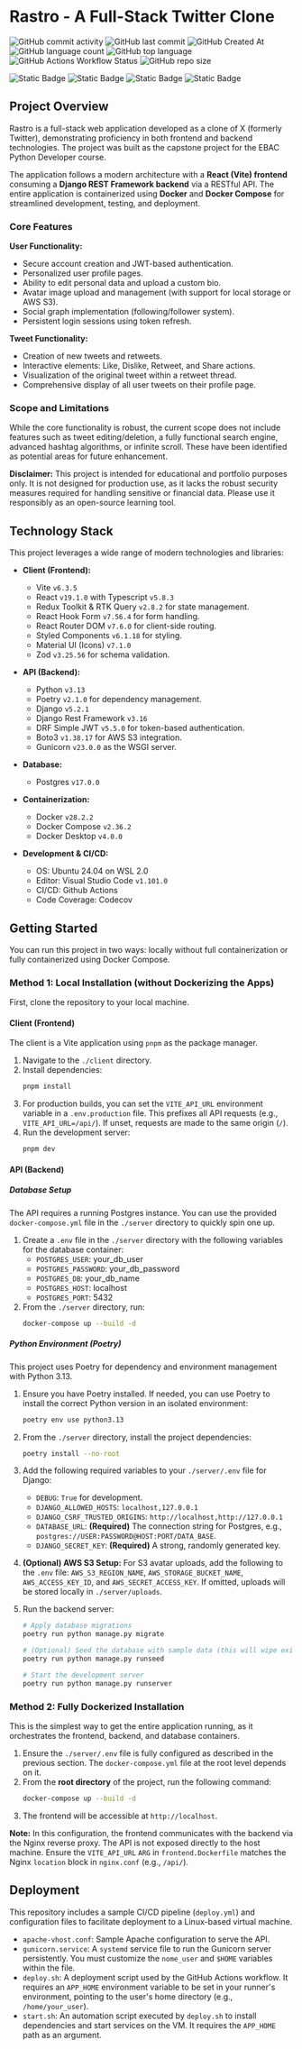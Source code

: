 # Rastro - A Full-Stack Twitter Clone

![GitHub commit activity](https://img.shields.io/github/commit-activity/t/FabioFelipeSantos/twitter-clone-ebac?style=plastic)
![GitHub last commit](https://img.shields.io/github/last-commit/FabioFelipeSantos/twitter-clone-ebac)
![GitHub Created At](https://img.shields.io/github/created-at/FabioFelipeSantos/twitter-clone-ebac?style=plastic)
![GitHub language count](https://img.shields.io/github/languages/count/FabioFelipeSantos/twitter-clone-ebac?style=plastic)
![GitHub top language](https://img.shields.io/github/languages/top/FabioFelipeSantos/twitter-clone-ebac?style=plastic)
![GitHub Actions Workflow Status](https://img.shields.io/github/actions/workflow/status/FabioFelipeSantos/twitter-clone-ebac/deploy.yml)
![GitHub repo size](https://img.shields.io/github/repo-size/FabioFelipeSantos/twitter-clone-ebac)

![Static Badge](https://img.shields.io/badge/Typescript-%230008?logo=typescript)
![Static Badge](https://img.shields.io/badge/React-%230008?logo=react)
![Static Badge](https://img.shields.io/badge/Python-%230008?logo=python)
![Static Badge](https://img.shields.io/badge/Django-%230008?logo=django)

## Project Overview

Rastro is a full-stack web application developed as a clone of X (formerly Twitter), demonstrating proficiency in both frontend and backend technologies. The project was built as the capstone project for the EBAC Python Developer course.

The application follows a modern architecture with a **React (Vite) frontend** consuming a **Django REST Framework backend** via a RESTful API. The entire application is containerized using **Docker** and **Docker Compose** for streamlined development, testing, and deployment.

### Core Features

**User Functionality:**

  - Secure account creation and JWT-based authentication.
  - Personalized user profile pages.
  - Ability to edit personal data and upload a custom bio.
  - Avatar image upload and management (with support for local storage or AWS S3).
  - Social graph implementation (following/follower system).
  - Persistent login sessions using token refresh.

**Tweet Functionality:**

  - Creation of new tweets and retweets.
  - Interactive elements: Like, Dislike, Retweet, and Share actions.
  - Visualization of the original tweet within a retweet thread.
  - Comprehensive display of all user tweets on their profile page.

### Scope and Limitations

While the core functionality is robust, the current scope does not include features such as tweet editing/deletion, a fully functional search engine, advanced hashtag algorithms, or infinite scroll. These have been identified as potential areas for future enhancement.

**Disclaimer:** This project is intended for educational and portfolio purposes only. It is not designed for production use, as it lacks the robust security measures required for handling sensitive or financial data. Please use it responsibly as an open-source learning tool.

## Technology Stack

This project leverages a wide range of modern technologies and libraries:

  - **Client (Frontend):**

      - Vite `v6.3.5`
      - React `v19.1.0` with Typescript `v5.8.3`
      - Redux Toolkit & RTK Query `v2.8.2` for state management.
      - React Hook Form `v7.56.4` for form handling.
      - React Router DOM `v7.6.0` for client-side routing.
      - Styled Components `v6.1.18` for styling.
      - Material UI (Icons) `v7.1.0`
      - Zod `v3.25.56` for schema validation.

  - **API (Backend):**

      - Python `v3.13`
      - Poetry `v2.1.0` for dependency management.
      - Django `v5.2.1`
      - Django Rest Framework `v3.16`
      - DRF Simple JWT `v5.5.0` for token-based authentication.
      - Boto3 `v1.38.17` for AWS S3 integration.
      - Gunicorn `v23.0.0` as the WSGI server.

  - **Database:**

      - Postgres `v17.0.0`

  - **Containerization:**

      - Docker `v28.2.2`
      - Docker Compose `v2.36.2`
      - Docker Desktop `v4.0.0`

  - **Development & CI/CD:**

      - OS: Ubuntu 24.04 on WSL 2.0
      - Editor: Visual Studio Code `v1.101.0`
      - CI/CD: Github Actions
      - Code Coverage: Codecov

## Getting Started

You can run this project in two ways: locally without full containerization or fully containerized using Docker Compose.

### Method 1: Local Installation (without Dockerizing the Apps)

First, clone the repository to your local machine.

#### **Client (Frontend)**

The client is a Vite application using `pnpm` as the package manager.

1.  Navigate to the `./client` directory.
2.  Install dependencies:
    ```bash
    pnpm install
    ```
3.  For production builds, you can set the `VITE_API_URL` environment variable in a `.env.production` file. This prefixes all API requests (e.g., `VITE_API_URL=/api/`). If unset, requests are made to the same origin (`/`).
4.  Run the development server:
    ```bash
    pnpm dev
    ```

#### **API (Backend)**

##### **Database Setup**

The API requires a running Postgres instance. You can use the provided `docker-compose.yml` file in the `./server` directory to quickly spin one up.

1.  Create a `.env` file in the `./server` directory with the following variables for the database container:
      - `POSTGRES_USER`: your\_db\_user
      - `POSTGRES_PASSWORD`: your\_db\_password
      - `POSTGRES_DB`: your\_db\_name
      - `POSTGRES_HOST`: localhost
      - `POSTGRES_PORT`: 5432
2.  From the `./server` directory, run:
    ```bash
    docker-compose up --build -d
    ```

##### **Python Environment (Poetry)**

This project uses Poetry for dependency and environment management with Python 3.13.

1.  Ensure you have Poetry installed. If needed, you can use Poetry to install the correct Python version in an isolated environment:

    ```bash
    poetry env use python3.13
    ```

2.  From the `./server` directory, install the project dependencies:

    ```bash
    poetry install --no-root
    ```

3.  Add the following required variables to your `./server/.env` file for Django:

      - `DEBUG`: `True` for development.
      - `DJANGO_ALLOWED_HOSTS`: `localhost,127.0.0.1`
      - `DJANGO_CSRF_TRUSTED_ORIGINS`: `http://localhost,http://127.0.0.1`
      - `DATABASE_URL`: **(Required)** The connection string for Postgres, e.g., `postgres://USER:PASSWORD@HOST:PORT/DATA_BASE`.
      - `DJANGO_SECRET_KEY`: **(Required)** A strong, randomly generated key.

4.  **(Optional) AWS S3 Setup:** For S3 avatar uploads, add the following to the `.env` file: `AWS_S3_REGION_NAME`, `AWS_STORAGE_BUCKET_NAME`, `AWS_ACCESS_KEY_ID`, and `AWS_SECRET_ACCESS_KEY`. If omitted, uploads will be stored locally in `./server/uploads`.

5.  Run the backend server:

    ```bash
    # Apply database migrations
    poetry run python manage.py migrate

    # (Optional) Seed the database with sample data (this will wipe existing data)
    poetry run python manage.py runseed

    # Start the development server
    poetry run python manage.py runserver
    ```

### Method 2: Fully Dockerized Installation

This is the simplest way to get the entire application running, as it orchestrates the frontend, backend, and database containers.

1.  Ensure the `./server/.env` file is fully configured as described in the previous section. The `docker-compose.yml` file at the root level depends on it.
2.  From the **root directory** of the project, run the following command:
    ```bash
    docker-compose up --build -d
    ```
3.  The frontend will be accessible at `http://localhost`.

**Note:** In this configuration, the frontend communicates with the backend via the Nginx reverse proxy. The API is not exposed directly to the host machine. Ensure the `VITE_API_URL` `ARG` in `frontend.Dockerfile` matches the Nginx `location` block in `nginx.conf` (e.g., `/api/`).

## Deployment

This repository includes a sample CI/CD pipeline (`deploy.yml`) and configuration files to facilitate deployment to a Linux-based virtual machine.

  - `apache-vhost.conf`: Sample Apache configuration to serve the API.
  - `gunicorn.service`: A `systemd` service file to run the Gunicorn server persistently. You must customize the `nome_user` and `$HOME` variables within the file.
  - `deploy.sh`: A deployment script used by the GitHub Actions workflow. It requires an `APP_HOME` environment variable to be set in your runner's environment, pointing to the user's home directory (e.g., `/home/your_user`).
  - `start.sh`: An automation script executed by `deploy.sh` to install dependencies and start services on the VM. It requires the `APP_HOME` path as an argument.
